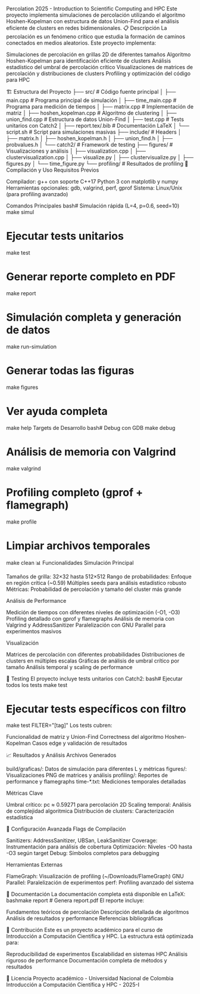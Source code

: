 Percolation 2025 - Introduction to Scientific Computing and HPC
Este proyecto implementa simulaciones de percolación utilizando el algoritmo Hoshen-Kopelman con estructura de datos Union-Find para el análisis eficiente de clusters en redes bidimensionales.
📋 Descripción
La percolación es un fenómeno crítico que estudia la formación de caminos conectados en medios aleatorios. Este proyecto implementa:

Simulaciones de percolación en grillas 2D de diferentes tamaños
Algoritmo Hoshen-Kopelman para identificación eficiente de clusters
Análisis estadístico del umbral de percolación crítico
Visualizaciones de matrices de percolación y distribuciones de clusters
Profiling y optimización del código para HPC

🏗️ Estructura del Proyecto
├── src/                    # Código fuente principal
│   ├── main.cpp           # Programa principal de simulación
│   ├── time_main.cpp      # Programa para medición de tiempos
│   ├── matrix.cpp         # Implementación de matriz
│   ├── hoshen_kopelman.cpp # Algoritmo de clustering
│   ├── union_find.cpp     # Estructura de datos Union-Find
│   ├── test.cpp           # Tests unitarios con Catch2
│   ├── report.tex/.bib    # Documentación LaTeX
│   └── script.sh          # Script para simulaciones masivas
├── include/               # Headers
│   ├── matrix.h
│   ├── hoshen_kopelman.h
│   ├── union_find.h
│   ├── probvalues.h
│   └── catch2/            # Framework de testing
├── figures/               # Visualizaciones y análisis
│   ├── visualization.cpp
│   ├── clustervisualization.cpp
│   ├── visualize.py
│   ├── clustervisualize.py
│   ├── figures.py
│   └── time_figure.py
└── profiling/             # Resultados de profiling
🚀 Compilación y Uso
Requisitos Previos

Compilador: g++ con soporte C++17
Python 3 con matplotlib y numpy
Herramientas opcionales: gdb, valgrind, perf, gprof
Sistema: Linux/Unix (para profiling avanzado)

Comandos Principales
bash# Simulación rápida (L=4, p=0.6, seed=10)
make simul

# Ejecutar tests unitarios
make test

# Generar reporte completo en PDF
make report

# Simulación completa y generación de datos
make run-simulation

# Generar todas las figuras
make figures

# Ver ayuda completa
make help
Targets de Desarrollo
bash# Debug con GDB
make debug

# Análisis de memoria con Valgrind  
make valgrind

# Profiling completo (gprof + flamegraph)
make profile

# Limpiar archivos temporales
make clean
📊 Funcionalidades
Simulación Principal

Tamaños de grilla: 32×32 hasta 512×512
Rango de probabilidades: Enfoque en región crítica (~0.59)
Múltiples seeds para análisis estadístico robusto
Métricas: Probabilidad de percolación y tamaño del cluster más grande

Análisis de Performance

Medición de tiempos con diferentes niveles de optimización (-O1, -O3)
Profiling detallado con gprof y flamegraphs
Análisis de memoria con Valgrind y AddressSanitizer
Paralelización con GNU Parallel para experimentos masivos

Visualización

Matrices de percolación con diferentes probabilidades
Distribuciones de clusters en múltiples escalas
Gráficas de análisis de umbral crítico por tamaño
Análisis temporal y scaling de performance

🧪 Testing
El proyecto incluye tests unitarios con Catch2:
bash# Ejecutar todos los tests
make test

# Ejecutar tests específicos con filtro
make test FILTER="[tag]"
Los tests cubren:

Funcionalidad de matriz y Union-Find
Correctness del algoritmo Hoshen-Kopelman
Casos edge y validación de resultados

📈 Resultados y Análisis
Archivos Generados

build/graficas/: Datos de simulación para diferentes L y métricas
figures/: Visualizaciones PNG de matrices y análisis
profiling/: Reportes de performance y flamegraphs
time-*.txt: Mediciones temporales detalladas

Métricas Clave

Umbral crítico: pc ≈ 0.59271 para percolación 2D
Scaling temporal: Análisis de complejidad algoritmica
Distribución de clusters: Caracterización estadística

🔧 Configuración Avanzada
Flags de Compilación

Sanitizers: AddressSanitizer, UBSan, LeakSanitizer
Coverage: Instrumentación para análisis de cobertura
Optimización: Niveles -O0 hasta -O3 según target
Debug: Símbolos completos para debugging

Herramientas Externas

FlameGraph: Visualización de profiling (~/Downloads/FlameGraph)
GNU Parallel: Paralelización de experimentos
perf: Profiling avanzado del sistema

📖 Documentación
La documentación completa está disponible en LaTeX:
bashmake report  # Genera report.pdf
El reporte incluye:

Fundamentos teóricos de percolación
Descripción detallada de algoritmos
Análisis de resultados y performance
Referencias bibliográficas

🤝 Contribución
Este es un proyecto académico para el curso de Introducción a Computación Científica y HPC. La estructura está optimizada para:

Reproducibilidad de experimentos
Escalabilidad en sistemas HPC
Análisis riguroso de performance
Documentación completa de métodos y resultados

📄 Licencia
Proyecto académico - Universidad Nacional de Colombia
Introducción a Computación Científica y HPC - 2025-I
